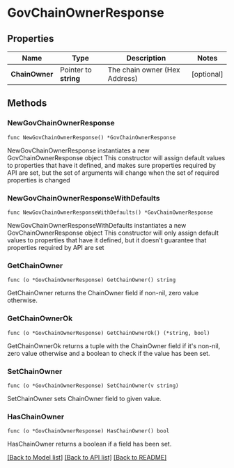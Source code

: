 # GovChainOwnerResponse

## Properties

Name | Type | Description | Notes
------------ | ------------- | ------------- | -------------
**ChainOwner** | Pointer to **string** | The chain owner (Hex Address) | [optional] 

## Methods

### NewGovChainOwnerResponse

`func NewGovChainOwnerResponse() *GovChainOwnerResponse`

NewGovChainOwnerResponse instantiates a new GovChainOwnerResponse object
This constructor will assign default values to properties that have it defined,
and makes sure properties required by API are set, but the set of arguments
will change when the set of required properties is changed

### NewGovChainOwnerResponseWithDefaults

`func NewGovChainOwnerResponseWithDefaults() *GovChainOwnerResponse`

NewGovChainOwnerResponseWithDefaults instantiates a new GovChainOwnerResponse object
This constructor will only assign default values to properties that have it defined,
but it doesn't guarantee that properties required by API are set

### GetChainOwner

`func (o *GovChainOwnerResponse) GetChainOwner() string`

GetChainOwner returns the ChainOwner field if non-nil, zero value otherwise.

### GetChainOwnerOk

`func (o *GovChainOwnerResponse) GetChainOwnerOk() (*string, bool)`

GetChainOwnerOk returns a tuple with the ChainOwner field if it's non-nil, zero value otherwise
and a boolean to check if the value has been set.

### SetChainOwner

`func (o *GovChainOwnerResponse) SetChainOwner(v string)`

SetChainOwner sets ChainOwner field to given value.

### HasChainOwner

`func (o *GovChainOwnerResponse) HasChainOwner() bool`

HasChainOwner returns a boolean if a field has been set.


[[Back to Model list]](../README.md#documentation-for-models) [[Back to API list]](../README.md#documentation-for-api-endpoints) [[Back to README]](../README.md)


